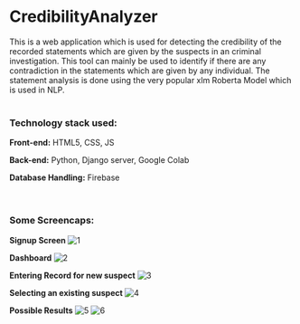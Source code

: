 # CredibilityAnalyzer

This is a web application which is used for detecting the credibility of the recorded statements which are given by the suspects in an criminal investigation. This tool can mainly be used to identify if there are any contradiction in the statements which are given by any individual. The statement analysis is done using the very popular xlm Roberta Model which is used in NLP.
<br/>
<br/>

### Technology stack used:
**Front-end:** HTML5, CSS, JS

**Back-end:** Python, Django server, Google Colab

**Database Handling:** Firebase
<br/>
<br/>
<br/>

### Some Screencaps:

**Signup Screen**
![1](https://user-images.githubusercontent.com/37182018/151697326-d489a104-6450-4143-883e-ce8ed91f3faa.png)

**Dashboard**
![2](https://user-images.githubusercontent.com/37182018/151697330-f5e0f037-b171-49ca-94d6-2e18fce693af.png)

**Entering Record for new suspect**
![3](https://user-images.githubusercontent.com/37182018/151697336-45ced666-99f5-41ad-8242-87133a76e0ef.png)

**Selecting an existing suspect**
![4](https://user-images.githubusercontent.com/37182018/151697340-2a4f27fa-9197-4363-9a2b-cb8169199cf7.png)

**Possible Results**
![5](https://user-images.githubusercontent.com/37182018/151697344-46979ba7-1403-47cc-9931-2d2d96017161.png)
![6](https://user-images.githubusercontent.com/37182018/151697347-56d7552b-575e-4a2a-96fa-e9fda0af6e6f.png)
